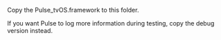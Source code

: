Copy the Pulse_tvOS.framework to this folder.

If you want Pulse to log more information during testing, copy the debug version instead.
